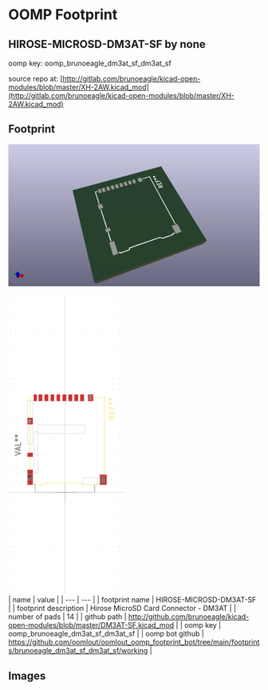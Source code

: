 # OOMP Footprint  
## HIROSE-MICROSD-DM3AT-SF  by none  
  
oomp key: oomp_brunoeagle_dm3at_sf_dm3at_sf  
  
source repo at: [http://gitlab.com/brunoeagle/kicad-open-modules/blob/master/XH-2AW.kicad_mod](http://gitlab.com/brunoeagle/kicad-open-modules/blob/master/XH-2AW.kicad_mod)  
## Footprint  
  
[![working_kicad_pcb_3d.png](working_kicad_pcb_3d_600.png)](working_kicad_pcb_3d.png)  
  
[![working.png](working_600.png)](working.png)  
| name | value | 
| --- | --- | 
| footprint name | HIROSE-MICROSD-DM3AT-SF | 
| footprint description | Hirose MicroSD Card Connector - DM3AT | 
| number of pads | 14 | 
| github path | http://github.com/brunoeagle/kicad-open-modules/blob/master/DM3AT-SF.kicad_mod | 
| oomp key | oomp_brunoeagle_dm3at_sf_dm3at_sf | 
| oomp bot github | https://github.com/oomlout/oomlout_oomp_footprint_bot/tree/main/footprints/brunoeagle_dm3at_sf_dm3at_sf/working | 
## Images  
